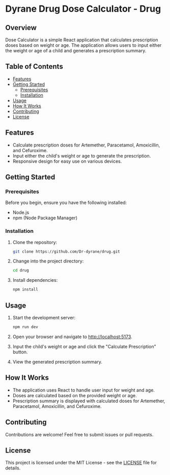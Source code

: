 # Dyrane Drug Dose Calculator - Drug

## Overview

Dose Calculator is a simple React application that calculates prescription doses based on weight or age. The application allows users to input either the weight or age of a child and generates a prescription summary.

## Table of Contents

- [Features](#features)
- [Getting Started](#getting-started)
  - [Prerequisites](#prerequisites)
  - [Installation](#installation)
- [Usage](#usage)
- [How It Works](#how-it-works)
- [Contributing](#contributing)
- [License](#license)

## Features

- Calculate prescription doses for Artemether, Paracetamol, Amoxicillin, and Cefuroxime.
- Input either the child's weight or age to generate the prescription.
- Responsive design for easy use on various devices.

## Getting Started

### Prerequisites

Before you begin, ensure you have the following installed:

- Node.js
- npm (Node Package Manager)

### Installation

1. Clone the repository:

   ```bash
   git clone https://github.com/Dr-dyrane/drug.git
   ```

2. Change into the project directory:

   ```bash
   cd drug
   ```

3. Install dependencies:

   ```bash
   npm install
   ```

## Usage

1. Start the development server:

   ```bash
   npm run dev
   ```

2. Open your browser and navigate to [http://localhost:5173](http://localhost:5173).

3. Input the child's weight or age and click the "Calculate Prescription" button.

4. View the generated prescription summary.

## How It Works

- The application uses React to handle user input for weight and age.
- Doses are calculated based on the provided weight or age.
- Prescription summary is displayed with calculated doses for Artemether, Paracetamol, Amoxicillin, and Cefuroxime.

## Contributing

Contributions are welcome! Feel free to submit issues or pull requests.

## License

This project is licensed under the MIT License - see the [LICENSE](LICENSE) file for details.